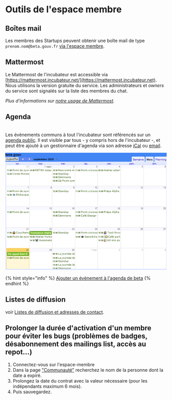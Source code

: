 # Outils de l'espace membre

## Boîtes mail

Les membres des Startups peuvent obtenir une boîte mail de type `prenom.nom@beta.gouv.fr` [via l'espace membre](https://espace-membre.incubateur.net/).&#x20;

## Mattermost

Le Mattermost de l'incubateur est accessible via [https://mattermost.incubateur.net/](https://mattermost.incubateur.net). Nous utilisons la version gratuite du service. Les administrateurs et _owners_ du service sont signalés sur la liste des membres du chat.

_Plus d'informations sur_ [_notre usage de Mattermost_](../mattermost/)_._

## Agenda

\
Les évènements communs à tout l'incubateur sont référencés sur un [agenda public](https://calendar.google.com/calendar/embed?src=0ieonqap1r5jeal5ugeuhoovlg%40group.calendar.google.com\&ctz=Europe/Paris). Il est visible par tous - y compris hors de l'incubateur -, et peut être ajouté à un gestionnaire d'agenda via son adresse [iCal](https://calendar.google.com/calendar/ical/0ieonqap1r5jeal5ugeuhoovlg%40group.calendar.google.com/public/basic.ics) ou [email](mailto:0ieonqap1r5jeal5ugeuhoovlg@group.calendar.google.com).

![Image d'illustration](<../../../.gitbook/assets/image (18).png>)

{% hint style="info" %}
[Ajouter un évènement à l'agenda de beta](https://airtable.com/shrWvcUAOJqllVqtj)
{% endhint %}

## Listes de diffusion

voir [Listes de diffusion et adresses de contact](liste-de-diffusion-et-adresses-de-contact.md).

## Prolonger la durée d'activation d'un membre pour éviter les bugs (problèmes de badges, désabonnement des mailings list, accès au repot…)

1. Connectez-vous sur l'espace-membre
2. Dans la page ["Communauté"]('https://espace-membre/community') recherchez le nom de la personne dont la date a expiré.
3. Prolongez la date du contrat avec la valeur nécessaire (pour les indépendants maximum 6 mois).
4. Puis sauvegardez.